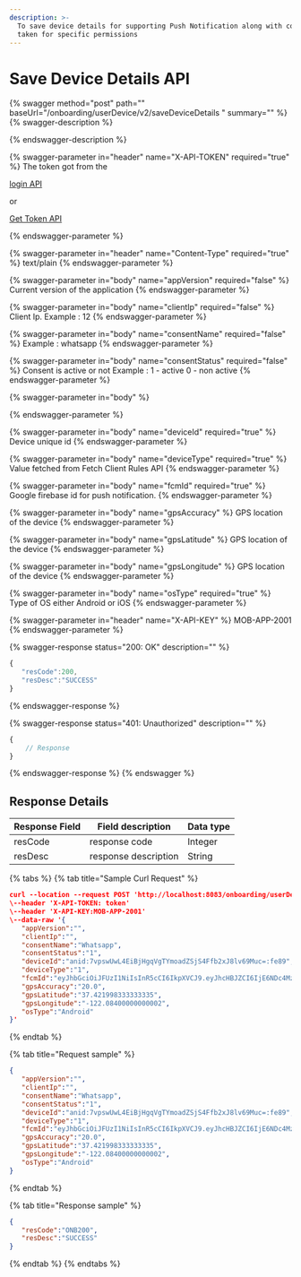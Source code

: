 ```yaml
---
description: >-
  To save device details for supporting Push Notification along with consent
  taken for specific permissions
---
```


# Save Device Details API



{% swagger method="post" path="" baseUrl="<domain>/onboarding/userDevice/v2/saveDeviceDetails " summary="" %}
{% swagger-description %}

{% endswagger-description %}

{% swagger-parameter in="header" name="X-API-TOKEN" required="true" %}
The token got from the 

[login API](../../../../version-1/customer-on-boarding/api-specification/authentication-and-authorization/login-api.md)

 or 

[Get Token API](../../../../version-1/customer-on-boarding/common-apis/get-app-token-api.md)


{% endswagger-parameter %}

{% swagger-parameter in="header" name="Content-Type" required="true" %}
text/plain
{% endswagger-parameter %}

{% swagger-parameter in="body" name="appVersion" required="false" %}
Current version of the application
{% endswagger-parameter %}

{% swagger-parameter in="body" name="clientIp" required="false" %}
Client Ip. Example : 12
{% endswagger-parameter %}

{% swagger-parameter in="body" name="consentName" required="false" %}
Example : whatsapp
{% endswagger-parameter %}

{% swagger-parameter in="body" name="consentStatus" required="false" %}
Consent is active or not Example : 1 - active 0 - non active
{% endswagger-parameter %}

{% swagger-parameter in="body" %}

{% endswagger-parameter %}

{% swagger-parameter in="body" name="deviceId" required="true" %}
Device unique id
{% endswagger-parameter %}

{% swagger-parameter in="body" name="deviceType" required="true" %}
Value fetched from Fetch Client Rules API
{% endswagger-parameter %}

{% swagger-parameter in="body" name="fcmId" required="true" %}
Google firebase id for push notification. 
{% endswagger-parameter %}

{% swagger-parameter in="body" name="gpsAccuracy" %}
GPS location of the device
{% endswagger-parameter %}

{% swagger-parameter in="body" name="gpsLatitude" %}
GPS location of the device
{% endswagger-parameter %}

{% swagger-parameter in="body" name="gpsLongitude" %}
GPS location of the device
{% endswagger-parameter %}

{% swagger-parameter in="body" name="osType" required="true" %}
Type of OS either Android or iOS
{% endswagger-parameter %}

{% swagger-parameter in="header" name="X-API-KEY" %}
MOB-APP-2001
{% endswagger-parameter %}

{% swagger-response status="200: OK" description="" %}
```javascript
{
   "resCode":200,
   "resDesc":"SUCCESS"
}
```
{% endswagger-response %}

{% swagger-response status="401: Unauthorized" description="" %}
```javascript
{
    // Response
}
```
{% endswagger-response %}
{% endswagger %}

## Response Details

| Response Field | Field description    | Data type |
| -------------- | -------------------- | --------- |
| resCode        | response code        | Integer   |
| resDesc        | response description | String    |

{% tabs %}
{% tab title="Sample Curl Request" %}
```json
curl --location --request POST 'http://localhost:8083/onboarding/userDevice/saveDeviceDetails/v1' \
\--header 'X-API-TOKEN: token'
\--header 'X-API-KEY:MOB-APP-2001'
\--data-raw '{
   "appVersion":"",
   "clientIp":"",
   "consentName":"Whatsapp",
   "consentStatus":"1",
   "deviceId":"anid:7vpswUwL4EiBjHgqVgTYmoadZSjS4Ffb2xJ8lv69Muc=:fe89",
   "deviceType":"1",
   "fcmId":"eyJhbGciOiJFUzI1NiIsInR5cCI6IkpXVCJ9.eyJhcHBJZCI6IjE6NDc4MzMwOTY1MTQwOmFuZHJvaWQ6NTUxMGQxMGNiM2ZmYjcyZjc0Zjg4MSIsImV4cCI6MTY0NTUwNjQ0NSwiZmlkIjoiZUtMWUVBd2lTNHVfdEJma3J4blBjTCIsInByb2plY3ROdW1iZXIiOjQ3ODMzMDk2NTE0MH0.AB2LPV8wRQIgaRQ06walCsIIlg98E6TEH1MXtlzASbU6Ythn19UBeZ0CIQD992mOVqAjzYXkI7XF_C1aUrLvqXV0MJ9Eu23W5kHJjA",
   "gpsAccuracy":"20.0",
   "gpsLatitude":"37.421998333333335",
   "gpsLongitude":"-122.08400000000002",
   "osType":"Android"
}'
```
{% endtab %}

{% tab title="Request sample" %}
```json
{
   "appVersion":"",
   "clientIp":"",
   "consentName":"Whatsapp",
   "consentStatus":"1",
   "deviceId":"anid:7vpswUwL4EiBjHgqVgTYmoadZSjS4Ffb2xJ8lv69Muc=:fe89",
   "deviceType":"1",
   "fcmId":"eyJhbGciOiJFUzI1NiIsInR5cCI6IkpXVCJ9.eyJhcHBJZCI6IjE6NDc4MzMwOTY1MTQwOmFuZHJvaWQ6NTUxMGQxMGNiM2ZmYjcyZjc0Zjg4MSIsImV4cCI6MTY0NTUwNjQ0NSwiZmlkIjoiZUtMWUVBd2lTNHVfdEJma3J4blBjTCIsInByb2plY3ROdW1iZXIiOjQ3ODMzMDk2NTE0MH0.AB2LPV8wRQIgaRQ06walCsIIlg98E6TEH1MXtlzASbU6Ythn19UBeZ0CIQD992mOVqAjzYXkI7XF_C1aUrLvqXV0MJ9Eu23W5kHJjA",
   "gpsAccuracy":"20.0",
   "gpsLatitude":"37.421998333333335",
   "gpsLongitude":"-122.08400000000002",
   "osType":"Android"
}
```
{% endtab %}

{% tab title="Response sample" %}
```json
{
   "resCode":"ONB200",
   "resDesc":"SUCCESS"
}
```
{% endtab %}
{% endtabs %}
